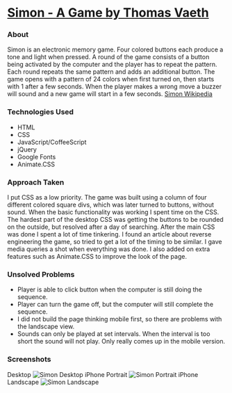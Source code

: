 # [Simon - A Game by Thomas Vaeth](http://thomasvaeth.github.io/ga-simon/)
### About
Simon is an electronic memory game. Four colored buttons each produce a tone and light when pressed. A round of the game consists of a button being activated by the computer and the player has to repeat the pattern. Each round repeats the same pattern and adds an additional button. The game opens with a pattern of 24 colors when first turned on, then starts with 1 after a few seconds. When the player makes a wrong move a buzzer will sound and a new game will start in a few seconds.
[Simon Wikipedia](https://en.wikipedia.org/wiki/Simon_(game))

### Technologies Used
* HTML
* CSS
* JavaScript/CoffeeScript
* jQuery
* Google Fonts
* Animate.CSS

### Approach Taken
I put CSS as a low priority. The game was built using a column of four different colored square divs, which was later turned to buttons, without sound. When the basic functionality was working I spent time on the CSS. The hardest part of the desktop CSS was getting the buttons to be rounded on the outside, but resolved after a day of searching. After the main CSS was done I spent a lot of time tinkering. I found an article about reverse engineering the game, so tried to get a lot of the timing to be similar. I gave media queries a shot when everything was done. I also added on extra features such as Animate.CSS to improve the look of the page.

### Unsolved Problems
* Player is able to click button when the computer is still doing the sequence.
* Player can turn the game off, but the computer will still complete the sequence.
* I did not build the page thinking mobile first, so there are problems with the landscape view.
* Sounds can only be played at set intervals. When the interval is too short the sound will not play. Only really comes up in the mobile version.

### Screenshots
Desktop
![Simon Desktop](https://github.com/thomasvaeth/ga-simon/blob/master/images/desktop-shot.png "Desktop screenshot")
iPhone Portrait
![Simon Portrait](https://github.com/thomasvaeth/ga-simon/blob/master/images/iphone-portrait.png "Portrait screenshot")
iPhone Landscape
![Simon Landscape](https://github.com/thomasvaeth/ga-simon/blob/master/images/iphone-landscape.png "Landscape screenshot")